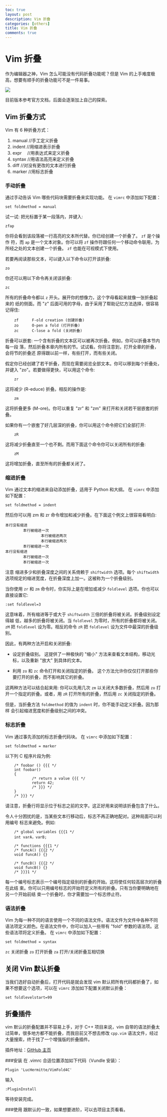 ```yaml
---
toc: true
layout: post
description: Vim 折叠
categories: [others]
title: Vim 折叠
comments: true
---
```


# Vim 折叠
作为编辑器之神，Vim 怎么可能没有代码折叠功能呢？但是 Vim 的上手难度极高，想要有顺手的折叠功能可不是一件易事。

![](http://ww1.sinaimg.cn/large/a2c78f10gy1fj6s7zo2snj20kf0d10u2.jpg)

<!-- more -->

目前版本参考官方文档，后面会逐渐加上自己的探索。

## Vim 折叠方式
Vim 有 6 种折叠方式：
 
1. manual //手工定义折叠
2. indent //用缩进表示折叠
3. expr　 //用表达式来定义折叠
4. syntax //用语法高亮来定义折叠
5. diff   //对没有更改的文本进行折叠
6. marker //用标志折叠

### 手动折叠
通过手动告诉 Vim 哪些代码块需要折叠来实现功能。
在 `vimrc` 中添加如下配置：

    set foldmethod = manual

试一试: 把光标置于某一段落内，并键入: 

    zfap

你将会看到该段落被一行高亮的文本所代替。你已经创建一个折叠了。 `zf`  是个操作
符，而  `ap`  是一个文本对象。你可以将  `zf`  操作符跟任何一个移动命令联用，为所经之处的文本创建一个折叠。  `zf`  也能在可视模式下使用。

若要再阅读那些文本，可以键入以下命令以打开该折叠: 

    zo

你还可以用以下命令再关闭该折叠: 

    zc

所有的折叠命令都以 `z` 开头。展开你的想像力，这个字母看起来就像一张折叠起来的
纸的侧面。而 "z" 后面可用的字母，由于采用了帮助记忆方法选择，很容易记得住:

        zf      F-old creation (创建折叠)
        zo      O-pen a fold (打开折叠)
        zc      C-lose a fold (关闭折叠)

折叠可以嵌套: 一个含有折叠的文本区可以被再次折叠。例如，你可以折叠本节内每一段
落，然后折叠本章内所有的节。试试看。你将注意到，打开全章的折叠，会将节的折叠还
原得跟以前一样，有些打开，而有些关闭。

假定你已经创建了若干折叠，而现在需要阅览全部文本。你可以移到每个折叠处，并键入
"zo"。若要做得更快，可以用这个命令: 

        zr

这将减少 (R-educe) 折叠。相反的操作是: 

        zm

这将折叠更多 (M-ore)。你可以重复 "zr" 和 "zm" 来打开和关闭若干层嵌套的折叠。

如果你有一个嵌套了好几层深的折叠，你可以用这个命令把它们全部打开: 

        zR

这将减少折叠直至一个也不剩。而用下面这个命令你可以关闭所有的折叠: 

        zM

这将增加折叠，直至所有的折叠都关闭了。

### 缩进折叠
Vim 通过文本的缩进来自动添加折叠，适用于 Python 和大纲。
在 `vimrc` 中添加如下配置：

    set foldmethod = indent

然后你可以用  zm  和  zr  命令增加和减少折叠。在下面这个例文上很容易看明白:

```
本行没有缩进
        本行被缩进一次
                本行被缩进两次
                本行被缩进两次
        本行被缩进一次
本行没有缩进
        本行被缩进一次
        本行被缩进一次
```

注意 缩进多少和折叠深度之间的关系倚赖于 `shiftwidth` 选项。每个 `shiftwidth`
选项规定的缩进宽度，在折叠深度上加一。这被称为一个折叠级别。

当你使用  `zr`  和  `zm`  命令时，你实际上是在增加或减少 `foldlevel` 选项。你也可以直接设置它: 

    :set foldlevel=3

这意味着，所有缩进等于或大于 `shiftwidth` 三倍的折叠将被关闭。折叠级别设定得越
低，越多的折叠将被关闭。当 `foldlevel` 为零时，所有的折叠都将被关闭。 `zM`  把
`foldlevel` 设为零。相反的命令  `zR`  把 `foldlevel` 设为文件中最深的折叠级别。

因此，有两种方法开启和关闭折叠:

- 设定折叠级别。
  这提供了一种极快的 "缩小" 方法来查看文本结构，移动光标，以及重新 "放大" 到具体的文本。

- 利用  `zo`  和  `zc`  命令打开和关闭指定的折叠。
  这个方法允许你仅仅打开那些你要打开的折叠，而不影响其它的折叠。

这两种方法可以结合起来用: 你可以先用几次  `zm`  以关闭大多数折叠，然后用  `zo` 
打开一个指定的折叠。或者，用  `zR`  打开所有的折叠，然后用  `zc`  关闭指定的折叠。

但是，当折叠方法 `foldmethod` 的值为 `indent` 时，你不能手动定义折叠。因为那样
会引起缩进宽度和折叠级别之间的冲突。

### 标志折叠
Vim 通过事先添加的标志折叠代码块。
在 `vimrc` 中添加如下配置：

    set foldmethod = marker

以下列 C 程序片段为例:

        /* foobar () {{{ */
        int foobar()
        {
                /* return a value {{{ */
                return 42;
                /* }}} */
        }
        /* }}} */

请注意，折叠行将显示位于标志之前的文字。这正好用来说明该折叠包含了什么。

令人十分困扰的是，当某些文本行移动后，标志不再正确地配对。这种局面可以利用编号
标志来避免。例如:

        /* global variables {{{1 */
        int varA，varB;

        /* functions {{{1 */
        /* funcA() {{{2 */
        void funcA() {}

        /* funcB() {{{2 */
        void funcB() {}
        /* }}}1 */

每一个编号标志表示一个编号指定级别的折叠的开始。这将使任何较高层次的折叠在此结
束。你可以只用编号标志的开始符定义所有的折叠。只有当你要明确地在另一个开始前结
束一个折叠时，你才需要加一个标志停止符。

### 语法折叠
Vim 为每一种不同的语言使用一个不同的语法文件。语法文件为文件中各种不同语法项定义颜色。在语法文件中，你可以加入一些带有 "fold" 参数的语法项。这些语法项将定义折叠。
在 `vimrc` 中添加如下配置：

    set foldmethod = syntax

`zc` 关闭折叠
`zo` 打开折叠
`za` 打开/关闭折叠互相切换

## 关闭 Vim 默认折叠
当我们选好自动折叠后，打开代码是就会发现 vim 默认把所有代码都折叠了，如果不想要这个选项，可以在 `vimrc` 添加如下配置关闭默认折叠：

    set foldlevelstart=99

## 折叠插件
vim 默认的折叠配置并不容易上手，对于 C++ 项目来说，vim 自带的语法折叠太过简单，很多地方都不能折叠，而我目前又不想去修改 `cpp.vim` 语法文件，经过大量搜索，终于找了一个增强版的折叠插件。

插件地址：[GitHub 主页](https://github.com/LucHermitte/VimFold4C)

###安装
在 .vimrc 合适位置添加如下代码（Vundle 安装）：

    Plugin 'LucHermitte/VimFold4C'

输入

    :PluginInstall

等待安装完成。

###使用
跟默认的一致，如果想要进阶，可以去项目主页看看。

